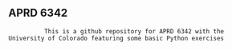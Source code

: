 ## APRD 6342 ##


              This is a github repository for APRD 6342 with the University of Colorado featuring some basic Python exercises
